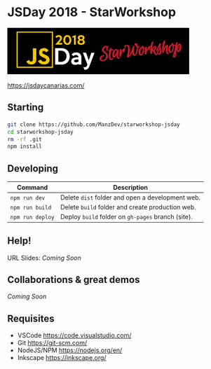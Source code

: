 # JSDay 2018 - StarWorkshop

![JSDay 2018 - StarWorkshop](assets/sw-jsday.png)

https://jsdaycanarias.com/

## Starting

```bash
git clone https://github.com/ManzDev/starworkshop-jsday
cd starworkshop-jsday
rm -rf .git
npm install
```

## Developing

| Command | Description |
|---------|-------------|
| `npm run dev`    | Delete `dist` folder and open a development web. |
| `npm run build`  | Delete `build` folder and create production web. |
| `npm run deploy` | Deploy `build` folder on `gh-pages` branch (site). |

## Help!

URL Slides: *Coming Soon*

## Collaborations & great demos

*Coming Soon*

## Requisites

- VSCode https://code.visualstudio.com/
- Git https://git-scm.com/
- NodeJS/NPM https://nodejs.org/en/
- Inkscape https://inkscape.org/
